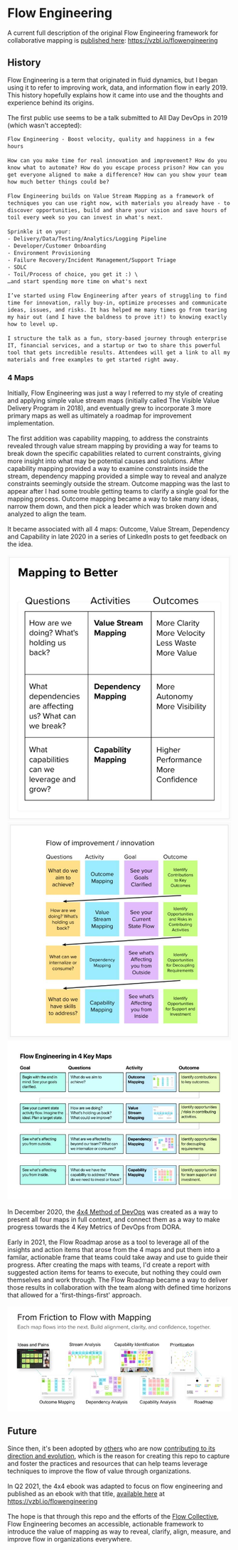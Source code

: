 # Flow Engineering

A current full description of the original Flow Engineering framework for collaborative mapping is [published here](https://vzbl.io/flowengineering): https://vzbl.io/flowengineering

## History

Flow Engineering is a term that originated in fluid dynamics, but I began using it to refer to improving work, data, and information flow in early 2019. This history hopefully explains how it came into use and the thoughts and experience behind its origins. 
  \
  \
The first public use seems to be a talk submitted to All Day DevOps in 2019 (which wasn't accepted):

```
Flow Engineering - Boost velocity, quality and happiness in a few hours

How can you make time for real innovation and improvement? How do you know what to automate? How do you escape process prison? How can you get everyone aligned to make a difference? How can you show your team how much better things could be?

Flow Engineering builds on Value Stream Mapping as a framework of techniques you can use right now, with materials you already have - to discover opportunities, build and share your vision and save hours of toil every week so you can invest in what's next.

Sprinkle it on your:
- Delivery/Data/Testing/Analytics/Logging Pipeline
- Developer/Customer Onboarding
- Environment Provisioning
- Failure Recovery/Incident Management/Support Triage
- SDLC
- Toil/Process of choice, you get it :) \
…and start spending more time on what's next

I’ve started using Flow Engineering after years of struggling to find time for innovation, rally buy-in, optimize processes and communicate ideas, issues, and risks. It has helped me many times go from tearing my hair out (and I have the baldness to prove it!) to knowing exactly how to level up.

I structure the talk as a fun, story-based journey through enterprise IT, financial services, and a startup or two to share this powerful tool that gets incredible results. Attendees will get a link to all my materials and free examples to get started right away.
```

### 4 Maps

Initially, Flow Engineering was just a way I referred to my style of creating and applying simple value stream maps (initially called The Visible Value Delivery Program in 2018), and eventually grew to incorporate 3 more primary maps as well as ultimately a roadmap for improvement implementation.
  \
  \
The first addition was capability mapping, to address the constraints revealed through value stream mapping by providing a way for teams to break down the specific capabilities related to current constraints, giving more insight into what may be potential causes and solutions. After capability mapping provided a way to examine constraints inside the stream, dependency mapping provided a simple way to reveal and analyze constraints seemingly outside the stream. Outcome mapping was the last to appear after I had some trouble getting teams to clarify a single goal for the mapping process. Outcome mapping became a way to take many ideas, narrow them down, and then pick a leader which was broken down and analyzed to align the team.
  \
  \
It became associated with all 4 maps: Outcome, Value Stream, Dependency and Capability in late 2020 in a series of LinkedIn posts to get feedback on the idea.
  \
  \
![Flow Engineering image 1](fe1.jpeg)
![Flow Engineering image 2](fe2.jpeg)
![Flow Engineering image 4](fe4.jpeg)
  \
  \
In December 2020, the [4x4 Method of DevOps](https://vzbl.io/4x4) was created as a way to present all four maps in full context, and connect them as a way to make progress towards the 4 Key Metrics of DevOps from DORA.
  \
  \
Early in 2021, the Flow Roadmap arose as a tool to leverage all of the insights and action items that arose from the 4 maps and put them into a familar, actionable frame that teams could take away and use to guide their progress. After creating the maps with teams, I'd create a report with suggested action items for teams to execute, but nothing they could own themselves and work through. The Flow Roadmap became a way to deliver those results in collaboration with the team along with defined time horizons that allowed for a 'first-things-first' approach.
  \
  \
![Flow Engineering image 3](fe3.jpeg)

## Future

Since then, it's been adopted by [others](https://xodiac.ca/services/flow-engineering) who are now [contributing to its direction and evolution](https://flowcollective.org), which is the reason for creating this repo to capture and foster the practices and resources that can help teams leverage techniques to improve the flow of value through organizations. 
  \
  \
In Q2 2021, the 4x4 ebook was adapted to focus on flow engineering and published as an ebook with that title, [available here](https://vzbl.io/flowengineering) at https://vzbl.io/flowengineering
  \
  \
The hope is that through this repo and the efforts of the [Flow Collective](https://flowcollective.org), Flow Engineering becomes an accessible, actionable framework to introduce the value of mapping as way to reveal, clarify, align, measure, and improve flow in organizations everywhere.
